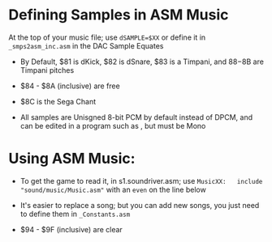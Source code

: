 # Defining Samples in ASM Music

At the top of your music file; use `dSAMPLE=$XX` or define it in `_smps2asm_inc.asm` in the DAC Sample Equates

* By Default, $81 is dKick, $82 is dSnare, $83 is a Timpani, and $88-$8B are Timpani pitches

* $84 - $8A (inclusive) are free

* $8C is the Sega Chant

* All samples are Unisgned 8-bit PCM by default instead of DPCM, and can be edited in a program such as , but must be Mono

# Using ASM Music:

* To get the game to read it, in s1.soundriver.asm; use `MusicXX:	include	"sound/music/Music.asm"` with an `even` on the line below

* It's easier to replace a song; but you can add new songs, you just need to define them in `_Constants.asm`

* $94 - $9F (inclusive) are clear
